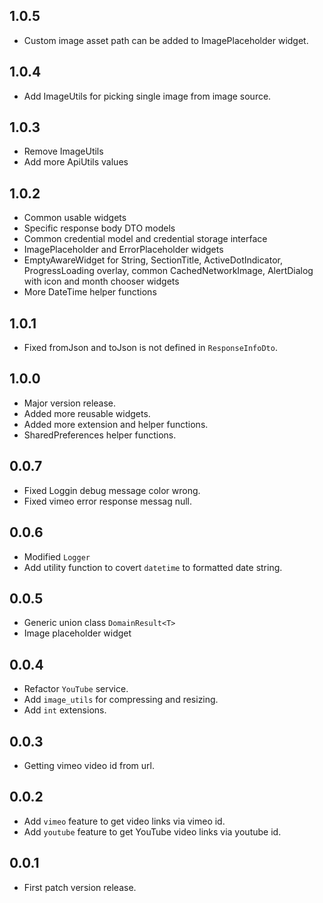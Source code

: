 ## 1.0.5

- Custom image asset path can be added to ImagePlaceholder widget.

## 1.0.4

- Add ImageUtils for picking single image from image source.

## 1.0.3

- Remove ImageUtils
- Add more ApiUtils values

## 1.0.2

- Common usable widgets
- Specific response body DTO models
- Common credential model and credential storage interface
- ImagePlaceholder and ErrorPlaceholder widgets
- EmptyAwareWidget for String, SectionTitle, ActiveDotIndicator, ProgressLoading overlay, common CachedNetworkImage, AlertDialog with icon and month chooser widgets
- More DateTime helper functions

## 1.0.1

- Fixed fromJson and toJson is not defined in `ResponseInfoDto`.

## 1.0.0

- Major version release.
- Added more reusable widgets.
- Added more extension and helper functions.
- SharedPreferences helper functions.

## 0.0.7

- Fixed Loggin debug message color wrong.
- Fixed vimeo error response messag null.

## 0.0.6

- Modified `Logger`
- Add utility function to covert `datetime` to formatted date string.

## 0.0.5

- Generic union class `DomainResult<T>`
- Image placeholder widget

## 0.0.4

- Refactor `YouTube` service.
- Add `image_utils` for compressing and resizing.
- Add `int` extensions.

## 0.0.3

- Getting vimeo video id from url.

## 0.0.2

- Add `vimeo` feature to get video links via vimeo id.
- Add `youtube` feature to get YouTube video links via youtube id.

## 0.0.1

- First patch version release.
